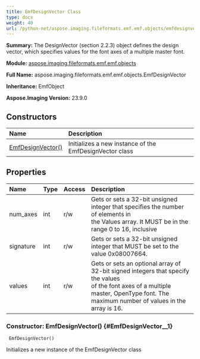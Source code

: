 ```yaml
---
title: EmfDesignVector Class
type: docs
weight: 40
url: /python-net/aspose.imaging.fileformats.emf.emf.objects/emfdesignvector/
---
```


**Summary:** The DesignVector (section 2.2.3) object defines the design vector, which specifies values for the font axes of a multiple master font.

**Module:** [aspose.imaging.fileformats.emf.emf.objects](/imaging/python-net/aspose.imaging.fileformats.emf.emf.objects/)

**Full Name:** aspose.imaging.fileformats.emf.emf.objects.EmfDesignVector

**Inheritance:** EmfObject

**Aspose.Imaging Version:** 23.9.0

## **Constructors**
| **Name** | **Description** |
| :- | :- |
| [EmfDesignVector()](#EmfDesignVector__1) | Initializes a new instance of the EmfDesignVector class |
## **Properties**
| **Name** | **Type** | **Access** | **Description** |
| :- | :- | :- | :- |
| num_axes | int | r/w | Gets or sets a 32-bit unsigned integer that specifies the number of elements in <br/>            the Values array. It MUST be in the range 0 to 16, inclusive |
| signature | int | r/w | Gets or sets a 32-bit unsigned integer that MUST be set to the value 0x08007664. |
| values | int | r/w | Gets or sets an optional array of 32-bit signed integers that specify the values <br/>            of the font axes of a multiple master, OpenType font. The maximum number of values in the array is 16. |


### Constructor: EmfDesignVector() {#EmfDesignVector__1}


```
 EmfDesignVector() 
```

Initializes a new instance of the EmfDesignVector class

